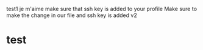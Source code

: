 test1
je m'aime
make sure that ssh key is added to your profile
Make sure to make the change in our file and ssh key is added v2
# test

